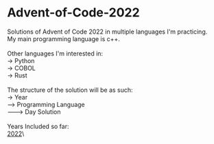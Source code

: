 # Advent-of-Code-2022
Solutions of Advent of Code 2022 in multiple languages I'm practicing.\
My main programming language is c++.\
\
Other languages I'm interested in:\
-> Python\
-> COBOL\
-> Rust\
\
The structure of the solution will be as such:\
-> Year\
--> Programming Language\
---> Day Solution\
\
Years Included so far:\
[2022](https://adventofcode.com/2022)\